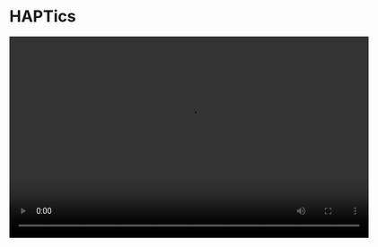 # HAPTics


<html>
<head>
    <title>Video Player</title>
</head>
<body>
    <video controls width="640" height="360">
        <source src="ouput_video.mp4">
        Your browser does not support the video tag.
    </video>
</body>
</html>

